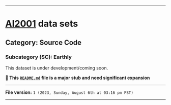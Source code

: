 
***

# [AI2001](https://github.com/seanpm2001/AI2001/) data sets

## Category: Source Code

### Subcategory (SC): Earthly

This dataset is under development/coming soon.

**🌱️ This [`README.md`](/README.md) file is a major stub and need significant expansion**

***

**File version:** `1 (2023, Sunday, August 6th at 03:16 pm PST)`

***
